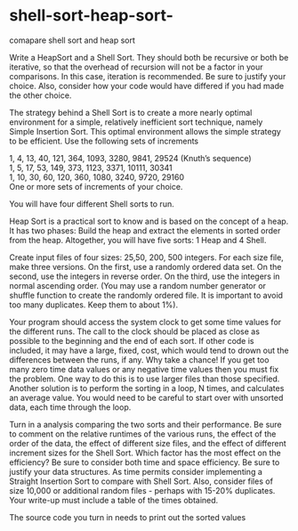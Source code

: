 # shell-sort-heap-sort-


comapare shell sort and heap sort 


 Write a HeapSort and a Shell Sort. They should both be recursive or both be iterative, so that the 
overhead of recursion will not be a factor in your comparisons. In this case, iteration is recommended. Be 
sure to justify your choice. Also, consider how your code would have differed if you had made the 
other choice.  
 
The strategy behind a Shell Sort is to create a more nearly optimal environment for a simple, relatively 
inefficient sort technique, namely Simple Insertion Sort. This optimal environment allows the simple 
strategy to be efficient. Use the following sets of increments  
 
1, 4, 13, 40, 121, 364, 1093, 3280, 9841, 29524 (Knuth’s sequence)  
1, 5, 17, 53, 149, 373, 1123, 3371, 10111, 30341  
1, 10, 30, 60, 120, 360, 1080, 3240, 9720, 29160  
One or more sets of increments of your choice. 
 
 
 You will have four different Shell sorts to run. 
 
 
Heap Sort is a practical sort to know and is based on the concept of a heap. It has two phases: Build the 
heap and extract the elements in sorted order from the heap. Altogether, you will have five sorts: 1 Heap 
and 4 Shell.  
 
Create input files of four sizes: 25,50, 200, 500 integers. For each size file, make three versions. On the 
first, use a randomly ordered data set. On the second, use the integers in reverse order. On the third, use 
the integers in normal ascending order. (You may use a random number generator or shuffle function to 
create the randomly ordered file. It is important to avoid too many duplicates. Keep them to about 1%). 
 
 Your program should access the system clock to get some time values for the different runs. The call to 
the clock should be placed as close as possible to the beginning and the end of each sort. If other code is 
included, it may have a large, fixed, cost, which would tend to drown out the differences between the 
runs, if any. Why take a chance! If you get too many zero time data values or any negative time 
values then you must fix the problem. One way to do this is to use larger files than those specified. 
Another solution is to perform the sorting in a loop, N times, and calculates an average value. You would 
need to be careful to start over with unsorted data, each time through the loop.  
 
Turn in a analysis comparing the two sorts and their performance. Be sure to comment on the relative 
runtimes of the various runs, the effect of the order of the data, the effect of different size files, and the 
effect of different increment sizes for the Shell Sort. Which factor has the most effect on the efficiency? 
Be sure to consider both time and space efficiency. Be sure to justify your data structures. As time 
permits consider implementing a Straight Insertion Sort to compare with Shell Sort. Also, consider files of 
size 10,000 or additional random files - perhaps with 15-20% duplicates. Your write-up must include a 
table of the times obtained.  
 
The source code you turn in needs to print out the sorted values 
